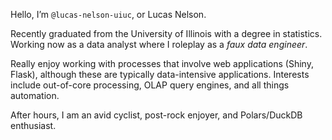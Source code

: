 Hello, I’m `@lucas-nelson-uiuc`, or Lucas Nelson.

Recently graduated from the University of Illinois with a degree in statistics. Working now as a data analyst where I roleplay as a *faux data engineer*.

Really enjoy working with processes that involve web applications (Shiny, Flask), although these are typically data-intensive applications. Interests include out-of-core processing, OLAP query engines, and all things automation.

After hours, I am an avid cyclist, post-rock enjoyer, and Polars/DuckDB enthusiast.
